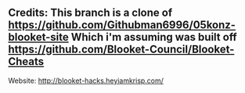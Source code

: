 Credits:
This branch is a clone of https://github.com/Githubman6996/05konz-blooket-site
Which i'm assuming was built off https://github.com/Blooket-Council/Blooket-Cheats
------------------------------------------------------------------------------------
Website:
http://blooket-hacks.heyiamkrisp.com/
